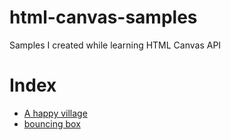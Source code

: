 # html-canvas-samples
Samples I created while learning HTML Canvas API

# Index

- [A happy village](exec1/index.html)
- [bouncing box](exec2/index.html)
